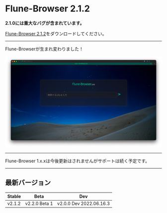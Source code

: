 # Flune-Browser 2.1.2
**2.1.0には重大なバグが含まれています。**

[Flune-Browser 2.1.2](https://github.com/mf-3d/flune-browser/releases/v2.1.1)をダウンロードしてください。

---

Flune-Browserが生まれ変わりました！

![](./other_data/screenshot-2.0.0.png)


---

Flune-Browser 1.x.xは今後更新はされませんがサポートは続く予定です。

---

## 最新バージョン
|Stable|     Beta    |          Dev          |
|------|-------------|-----------------------|
|v2.1.2|v2.2.0 Beta 1|v2.0.0 Dev 2022.06.16.3|
